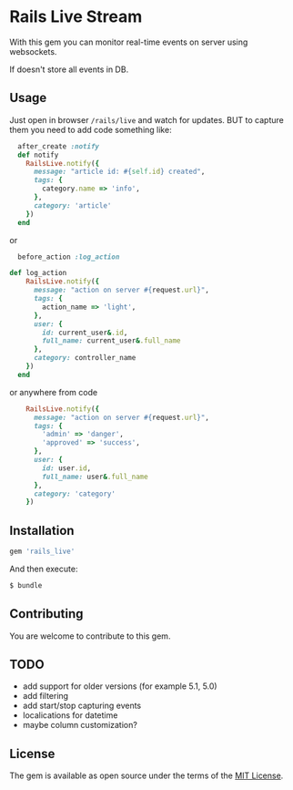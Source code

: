 # Rails Live Stream

With this gem you can monitor real-time events on server using websockets.

If doesn't store all events in DB.

## Usage

Just open in browser `/rails/live` and watch for updates. BUT to capture them you need to add code something like:

```ruby
  after_create :notify
  def notify
    RailsLive.notify({
      message: "article id: #{self.id} created",
      tags: {
        category.name => 'info',
      },
      category: 'article'
    })
  end
```

or

```ruby
  before_action :log_action

def log_action
    RailsLive.notify({
      message: "action on server #{request.url}",
      tags: {
        action_name => 'light',
      },
      user: {
        id: current_user&.id,
        full_name: current_user&.full_name
      },
      category: controller_name
    })
  end
```

or anywhere from code

```ruby
    RailsLive.notify({
      message: "action on server #{request.url}",
      tags: {
        'admin' => 'danger',
        'approved' => 'success',
      },
      user: {
        id: user.id,
        full_name: user&.full_name
      },
      category: 'category'
    })
```

## Installation

```ruby
gem 'rails_live'
```

And then execute:
```bash
$ bundle
```

## Contributing

You are welcome to contribute to this gem.

## TODO

* add support for older versions (for example 5.1, 5.0)
* add filtering
* add start/stop capturing events
* localications for datetime
* maybe column customization?

## License

The gem is available as open source under the terms of the [MIT License](https://opensource.org/licenses/MIT).
